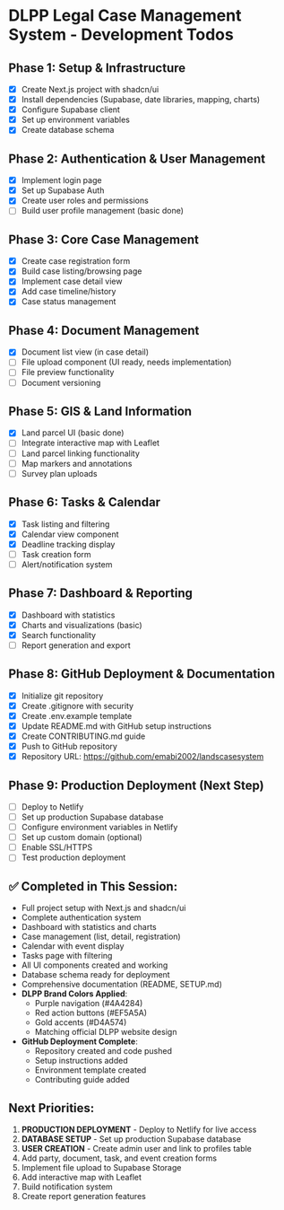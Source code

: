 # DLPP Legal Case Management System - Development Todos

## Phase 1: Setup & Infrastructure
- [x] Create Next.js project with shadcn/ui
- [x] Install dependencies (Supabase, date libraries, mapping, charts)
- [x] Configure Supabase client
- [x] Set up environment variables
- [x] Create database schema

## Phase 2: Authentication & User Management
- [x] Implement login page
- [x] Set up Supabase Auth
- [x] Create user roles and permissions
- [ ] Build user profile management (basic done)

## Phase 3: Core Case Management
- [x] Create case registration form
- [x] Build case listing/browsing page
- [x] Implement case detail view
- [x] Add case timeline/history
- [x] Case status management

## Phase 4: Document Management
- [x] Document list view (in case detail)
- [ ] File upload component (UI ready, needs implementation)
- [ ] File preview functionality
- [ ] Document versioning

## Phase 5: GIS & Land Information
- [x] Land parcel UI (basic done)
- [ ] Integrate interactive map with Leaflet
- [ ] Land parcel linking functionality
- [ ] Map markers and annotations
- [ ] Survey plan uploads

## Phase 6: Tasks & Calendar
- [x] Task listing and filtering
- [x] Calendar view component
- [x] Deadline tracking display
- [ ] Task creation form
- [ ] Alert/notification system

## Phase 7: Dashboard & Reporting
- [x] Dashboard with statistics
- [x] Charts and visualizations (basic)
- [x] Search functionality
- [ ] Report generation and export

## Phase 8: GitHub Deployment & Documentation
- [x] Initialize git repository
- [x] Create .gitignore with security
- [x] Create .env.example template
- [x] Update README.md with GitHub setup instructions
- [x] Create CONTRIBUTING.md guide
- [x] Push to GitHub repository
- [x] Repository URL: https://github.com/emabi2002/landscasesystem

## Phase 9: Production Deployment (Next Step)
- [ ] Deploy to Netlify
- [ ] Set up production Supabase database
- [ ] Configure environment variables in Netlify
- [ ] Set up custom domain (optional)
- [ ] Enable SSL/HTTPS
- [ ] Test production deployment

## ✅ Completed in This Session:
- Full project setup with Next.js and shadcn/ui
- Complete authentication system
- Dashboard with statistics and charts
- Case management (list, detail, registration)
- Calendar with event display
- Tasks page with filtering
- All UI components created and working
- Database schema ready for deployment
- Comprehensive documentation (README, SETUP.md)
- **DLPP Brand Colors Applied**:
  - Purple navigation (#4A4284)
  - Red action buttons (#EF5A5A)
  - Gold accents (#D4A574)
  - Matching official DLPP website design
- **GitHub Deployment Complete**:
  - Repository created and code pushed
  - Setup instructions added
  - Environment template created
  - Contributing guide added

## Next Priorities:
1. **PRODUCTION DEPLOYMENT** - Deploy to Netlify for live access
2. **DATABASE SETUP** - Set up production Supabase database
3. **USER CREATION** - Create admin user and link to profiles table
4. Add party, document, task, and event creation forms
5. Implement file upload to Supabase Storage
6. Add interactive map with Leaflet
7. Build notification system
8. Create report generation features
